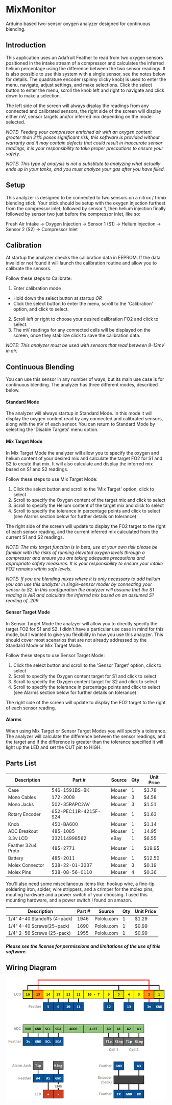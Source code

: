 # MixMonitor

Arduino based two-sensor oxygen analyzer designed for continuous blending.

## Introduction

This application uses an Adafruit Feather to read from two oxygen sensors positioned in the intake stream of a compressor and calculates the inferred helium percentage using the difference between the two sensor readings. It is also possible to use this system with a single sensor, see the notes below for details. The quadrature encoder (spinny clicky knob) is used to enter the menu, navigate, adjust settings, and make selections. Click the select button to enter the menu, scroll the knob left and right to navigate and click down to make a selection.

The left side of the screen will always display the readings from any connected and calibrated sensors, the right side of the screen will display either mV, sensor targets and/or inferred mix depending on the mode selected.

_NOTE: Feeding your compressor enriched air with an oxygen content greater than 21% poses significant risk, this software is provided without warranty and it may contain defects that could result in inaccurate sensor readings, it is your responsibility to take proper precautions to ensure your safety._

_NOTE: This type of analysis is not a substitute to analyzing what actually ends up in your tanks, and you must analyze your gas after you have filled._

## Setup

This analyzer is designed to be connected to two sensors on a nitrox / trimix blending stick. Your stick should be setup with the oxygen injection furthest from the compressor inlet, followed by sensor 1, then helium injection finally followed by sensor two just before the compressor inlet, like so:

Fresh Air Intake -> Oxygen Injection -> Sensor 1 (S1) -> Helium Injection -> Sensor 2 (S2) -> Compressor Inlet

## Calibration

At startup the analyzer checks the calibration data in EEPROM. If the data invalid or not found it will launch the calibration routine and allow you to calibrate the sensors.

Follow these steps to Calibrate:

1. Enter calibration mode

- Hold down the select button at startup _OR_
- Click the select button to enter the menu, scroll to the 'Calibration' option, and click to select.

2. Scroll left or right to choose your desired calibration FO2 and click to select.
3. The mV readings for any connected cells will be displayed on the screen, once they stabilize click to save the calibration data.

_NOTE: This analyzer must be used with sensors that read between 8-13mV in air._

## Continuous Blending

You can use this sensor in any number of ways, but its main use case is for continuous blending. The analyzer has three different modes, described below.

#### Standard Mode

The analyzer will always startup in Standard Mode. In this mode it will display the oxygen content read by any connected and calibrated sensors, along with the mV of each sensor. You can return to Standard Mode by selecting the 'Disable Targets' menu option.

#### Mix Target Mode

In Mix Target Mode the analyzer will allow you to specify the oxygen and helium content of your desired mix and calculate the target FO2 for S1 and S2 to create that mix. It will also calculate and display the inferred mix based on S1 and S2 readings.

Follow these steps to use Mix Target Mode:

1. Click the select button and scroll to the 'Mix Target' option, click to select
2. Scroll to specify the Oxygen content of the target mix and click to select
3. Scroll to specify the Helium content of the target mix and click to select
4. Scroll to specify the tolerance in percentage points and click to select (see Alarms section below for further details on tolerance)

The right side of the screen will update to display the FO2 target to the right of each sensor reading, and the current inferred mix calculated from the current S1 and S2 readings.

_NOTE: The mix target function is in beta, use at your own risk please be familiar with the risks of running elevated oxygen levels through a compressor and ensure you are taking adequate precautions and appropriate safety measures. It is your responsibility to ensure your intake FO2 remains within safe levels._

_NOTE: If you are blending mixes where it is only necessary to add helium you can use this analyzer in single-sensor moder by connecting your sensor to S2. In this configuration the analyzer will assume that the S1 reading is AIR and calculate the inferred mix based on an assumed S1 reading of .209_

#### Sensor Target Mode

In Sensor Target Mode the analzyer will allow you to directly specify the target FO2 for S1 and S2. I didn't have a particular use case in mind for this mode, but I wanted to give you flexibility in how you use this analyzer. This should cover most scenarios that are not already addressed by the Standard Mode or Mix Target Mode.

Follow these steps to use Sensor Target Mode:

1. Click the select button and scroll to the 'Sensor Target' option, click to select
2. Scroll to specify the Oxygen content target for S1 and click to select
3. Scroll to specify the Oxygen content target for S2 and click to select
4. Scroll to specify the tolerance in percentage points and click to select (see Alarms section below for further details on tolerance)

The right side of the screen will update to display the FO2 target to the right of each sensor reading.

#### Alarms

When using Mix Target or Sensor Target Modes you will specify a tolerance. The analyzer will calculate the difference between the sensor readings, and the target and if the difference is greater than the tolerance specified it will light up the LED and set the OUT pin to HIGH.

## Parts List

| Description        | Part #               | Source | Qty | Unit Price |
| ------------------ | -------------------- | ------ | --- | ---------- |
| Case               | 546-1591BS-BK        | Mouser | 1   | \$3.78     |
| Mono Cables        | 172-2008             | Mouser | 3   | \$4.58     |
| Mono Jacks         | 502-35RAPC2AV        | Mouser | 3   | \$1.51     |
| Rotary Encoder     | 652-PEC11R-4215F-S24 | Mouser | 1   | \$1.63     |
| Knob               | 450-BA600            | Mouser | 1   | \$1.14     |
| ADC Breakout       | 485-1085             | Mouser | 1   | 14.95      |
| 3.3v LCD           | 332114998562         | eBay   | 1   | \$6.55     |
| Feather 32u4 Proto | 485-2771             | Mouser | 1   | \$19.95    |
| Battery            | 485-2011             | Mouser | 1   | \$12.50    |
| Molex Connector    | 538-22-01-3037       | Mouser | 3   | \$0.19     |
| Molex Pins         | 538-08-56-0110       | Mouser | 4   | \$0.36     |

You'll also need some miscellaneous items like: hookup wire, a fine-tip soldering iron, solder, wire strippers, and a crimper for the molex pins, mouting hardware and a power switch of your choosing. I used this mounting hardware, and a power switch I found on amazon.

| Description                  | Part # | Source     | Qty | Unit Price |
| ---------------------------- | ------ | ---------- | --- | ---------- |
| 1/4" 4-40 Standoffs (4-pack) | 1946   | Pololu.com | 1   | \$1.29     |
| 1/4" 4-40 Screws(25-pack)    | 1690   | Pololu.com | 1   | \$0.99     |
| 1/4" 2-56 Screws (25-pack)   | 1955   | Pololu.com | 1   | \$0.99     |

##### Please see the license for permissions and limitations of the use of this software.

## Wiring Diagram

![Wiring Diagram](images/wiring-diagram.png)
